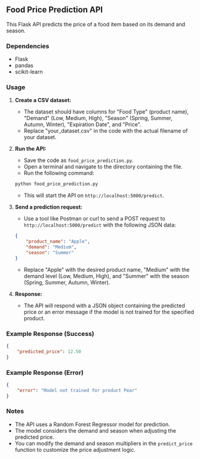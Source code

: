 

## Food Price Prediction API

This Flask API predicts the price of a food item based on its demand and season.

### Dependencies

* Flask
* pandas
* scikit-learn

### Usage

1. **Create a CSV dataset:** 
    - The dataset should have columns for "Food Type" (product name), "Demand" (Low, Medium, High), "Season" (Spring, Summer, Autumn, Winter), "Expiration Date", and "Price".
    - Replace "your_dataset.csv" in the code with the actual filename of your dataset.

2. **Run the API:**
    - Save the code as `food_price_prediction.py`.
    - Open a terminal and navigate to the directory containing the file.
    - Run the following command:

    ```bash
    python food_price_prediction.py
    ```

    - This will start the API on `http://localhost:5000/predict`.

3. **Send a prediction request:**
    - Use a tool like Postman or curl to send a POST request to `http://localhost:5000/predict` with the following JSON data:

    ```json
    {
        "product_name": "Apple",
        "demand": "Medium",
        "season": "Summer"
    }
    ```

    - Replace "Apple" with the desired product name, "Medium" with the demand level (Low, Medium, High), and "Summer" with the season (Spring, Summer, Autumn, Winter).

4. **Response:**
    - The API will respond with a JSON object containing the predicted price or an error message if the model is not trained for the specified product.

### Example Response (Success)

```json
{
    "predicted_price": 12.50
}
```

### Example Response (Error)

```json
{
    "error": "Model not trained for product Pear"
}
```

### Notes

* The API uses a Random Forest Regressor model for prediction.
* The model considers the demand and season when adjusting the predicted price.  
* You can modify the demand and season multipliers in the `predict_price` function to customize the price adjustment logic.

